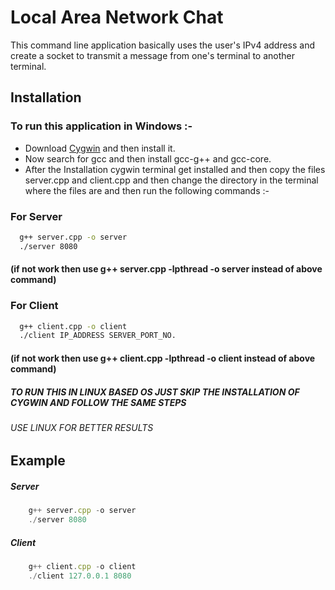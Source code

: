 
# Local Area Network Chat 

This command line application basically uses the user's IPv4 address and create a socket to transmit a message from one's terminal to another terminal.


## Installation

### To run this application in Windows :-
* Download [Cygwin](https://www.cygwin.com/install.html) and then install it.
* Now search for gcc and then install gcc-g++ and gcc-core.
* After the Installation cygwin terminal get installed and then copy the files server.cpp and client.cpp and then change the directory in the terminal where the files are and then run the following commands :-
### For Server
```bash
  g++ server.cpp -o server 
  ./server 8080 
```
#### (if not work then use g++ server.cpp -lpthread -o server instead of above command)
### For Client
```bash
  g++ client.cpp -o client
  ./client IP_ADDRESS SERVER_PORT_NO.
```
#### (if not work then use g++ client.cpp -lpthread -o client instead of above command)
##### TO RUN THIS IN LINUX BASED OS JUST SKIP THE INSTALLATION OF CYGWIN AND FOLLOW THE SAME STEPS
###### USE LINUX FOR BETTER RESULTS
## Example

##### Server
```javascript
    g++ server.cpp -o server 
    ./server 8080
```
##### Client
```javascript
    g++ client.cpp -o client 
    ./client 127.0.0.1 8080
```
